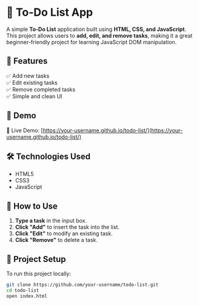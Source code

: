 # 📝 To-Do List App

A simple **To-Do List** application built using **HTML, CSS, and JavaScript**.  
This project allows users to **add, edit, and remove tasks**, making it a great beginner-friendly project for learning JavaScript DOM manipulation.

## 🚀 Features
✅ Add new tasks  
✅ Edit existing tasks  
✅ Remove completed tasks  
✅ Simple and clean UI  

## 🎥 Demo
🔗 Live Demo: [https://your-username.github.io/todo-list/](https://your-username.github.io/todo-list/)  

## 🛠 Technologies Used
- HTML5  
- CSS3  
- JavaScript  

## 📌 How to Use
1. **Type a task** in the input box.
2. **Click "Add"** to insert the task into the list.
3. **Click "Edit"** to modify an existing task.
4. **Click "Remove"** to delete a task.

## 📂 Project Setup
To run this project locally:  
```sh
git clone https://github.com/your-username/todo-list.git
cd todo-list
open index.html
